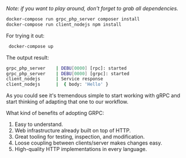 _Note: if you want to play around, don't forget to grab all dependencies._   
```bash
docker-compose run grpc_php_server composer install
docker-compose run client_nodejs npm install
```
For trying it out:
```bash
 docker-compose up
```
The output result:
```bash
grpc_php_server    | DEBU[0000] [rpc]: started                               
grpc_php_server    | DEBU[0000] [grpc]: started                              
client_nodejs      | Service response
client_nodejs      |  { body: 'Hello' }
```
As you could see it's tremendous simple to start working with gRPC and start thinking of adapting that one to our workflow.

What kind of benefits of adopting GRPC:
1. Easy to understand.
2. Web infrastructure already built on top of HTTP.
3. Great tooling for testing, inspection, and modification.
4. Loose coupling between clients/server makes changes easy.
5. High-quality HTTP implementations in every language.
